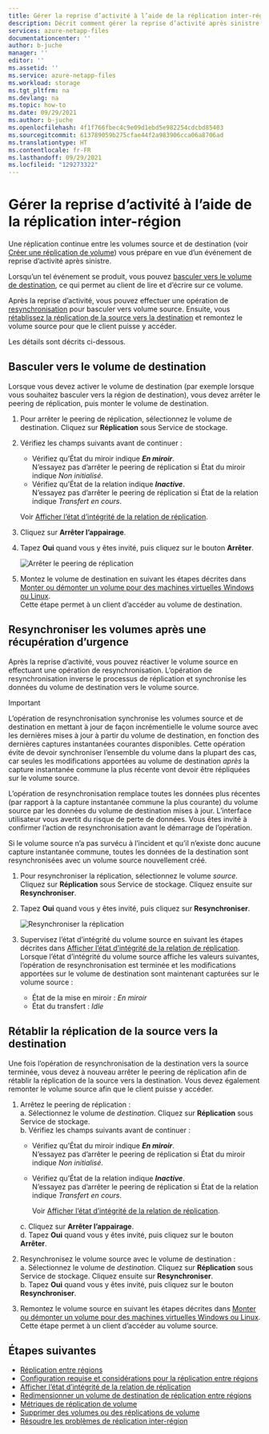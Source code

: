 ```yaml
---
title: Gérer la reprise d’activité à l’aide de la réplication inter-région Azure NetApp Files | Microsoft Docs
description: Décrit comment gérer la reprise d’activité après sinistre à l’aide de la réplication inter-région Azure NetApp Files.
services: azure-netapp-files
documentationcenter: ''
author: b-juche
manager: ''
editor: ''
ms.assetid: ''
ms.service: azure-netapp-files
ms.workload: storage
ms.tgt_pltfrm: na
ms.devlang: na
ms.topic: how-to
ms.date: 09/29/2021
ms.author: b-juche
ms.openlocfilehash: 4f1f766fbec4c9e09d1ebd5e982254cdcbd85403
ms.sourcegitcommit: 613789059b275cfae44f2a983906cca06a8706ad
ms.translationtype: HT
ms.contentlocale: fr-FR
ms.lasthandoff: 09/29/2021
ms.locfileid: "129273322"
---
```

# <a name="manage-disaster-recovery-using-cross-region-replication"></a>Gérer la reprise d’activité à l’aide de la réplication inter-région 

Une réplication continue entre les volumes source et de destination (voir [Créer une réplication de volume](cross-region-replication-create-peering.md)) vous prépare en vue d’un événement de reprise d’activité après sinistre. 

Lorsqu’un tel événement se produit, vous pouvez [basculer vers le volume de destination](#fail-over-to-destination-volume), ce qui permet au client de lire et d’écrire sur ce volume. 

Après la reprise d’activité, vous pouvez effectuer une opération de [resynchronisation](#resync-replication) pour basculer vers volume source. Ensuite, vous [rétablissez la réplication de la source vers la destination](#reestablish-source-to-destination-replication) et remontez le volume source pour que le client puisse y accéder. 

Les détails sont décrits ci-dessous. 

## <a name="fail-over-to-destination-volume"></a>Basculer vers le volume de destination

Lorsque vous devez activer le volume de destination (par exemple lorsque vous souhaitez basculer vers la région de destination), vous devez arrêter le peering de réplication, puis monter le volume de destination.  

1. Pour arrêter le peering de réplication, sélectionnez le volume de destination. Cliquez sur **Réplication** sous Service de stockage.  

2.  Vérifiez les champs suivants avant de continuer :  
    * Vérifiez qu’État du miroir indique ***En miroir***.   
        N’essayez pas d’arrêter le peering de réplication si État du miroir indique *Non initialisé*.
    * Vérifiez qu’État de la relation indique ***Inactive***.   
        N’essayez pas d’arrêter le peering de réplication si État de la relation indique *Transfert en cours*.   

    Voir [Afficher l’état d’intégrité de la relation de réplication](cross-region-replication-display-health-status.md). 

3.  Cliquez sur **Arrêter l’appairage**.  

4.  Tapez **Oui** quand vous y êtes invité, puis cliquez sur le bouton **Arrêter**. 

    ![Arrêter le peering de réplication](../media/azure-netapp-files/cross-region-replication-break-replication-peering.png)

5.  Montez le volume de destination en suivant les étapes décrites dans [Monter ou démonter un volume pour des machines virtuelles Windows ou Linux](azure-netapp-files-mount-unmount-volumes-for-virtual-machines.md).   
    Cette étape permet à un client d’accéder au volume de destination.

## <a name="resync-volumes-after-disaster-recovery"></a><a name="resync-replication"></a>Resynchroniser les volumes après une récupération d’urgence

Après la reprise d’activité, vous pouvez réactiver le volume source en effectuant une opération de resynchronisation.  L’opération de resynchronisation inverse le processus de réplication et synchronise les données du volume de destination vers le volume source.  

> [!IMPORTANT] 
> L’opération de resynchronisation synchronise les volumes source et de destination en mettant à jour de façon incrémentielle le volume source avec les dernières mises à jour à partir du volume de destination, en fonction des dernières captures instantanées courantes disponibles. Cette opération évite de devoir synchroniser l’ensemble du volume dans la plupart des cas, car seules les modifications apportées au volume de destination *après* la capture instantanée commune la plus récente vont devoir être répliquées sur le volume source.  
> 
> L’opération de resynchronisation remplace toutes les données plus récentes (par rapport à la capture instantanée commune la plus courante) du volume source par les données du volume de destination mises à jour. L’interface utilisateur vous avertit du risque de perte de données. Vous êtes invité à confirmer l’action de resynchronisation avant le démarrage de l’opération.  
> 
> Si le volume source n’a pas survécu à l’incident et qu’il n’existe donc aucune capture instantanée commune, toutes les données de la destination sont resynchronisées avec un volume source nouvellement créé.


1. Pour resynchroniser la réplication, sélectionnez le volume *source*. Cliquez sur **Réplication** sous Service de stockage. Cliquez ensuite sur **Resynchroniser**.  

2. Tapez **Oui** quand vous y êtes invité, puis cliquez sur **Resynchroniser**. 
 
    ![Resynchroniser la réplication](../media/azure-netapp-files/cross-region-replication-resync-replication.png)

3. Supervisez l’état d’intégrité du volume source en suivant les étapes décrites dans [Afficher l’état d’intégrité de la relation de réplication](cross-region-replication-display-health-status.md).   
    Lorsque l’état d’intégrité du volume source affiche les valeurs suivantes, l’opération de resynchronisation est terminée et les modifications apportées sur le volume de destination sont maintenant capturées sur le volume source :   

    * État de la mise en miroir : *En miroir*  
    * État du transfert : *Idle*  

## <a name="reestablish-source-to-destination-replication"></a>Rétablir la réplication de la source vers la destination

Une fois l’opération de resynchronisation de la destination vers la source terminée, vous devez à nouveau arrêter le peering de réplication afin de rétablir la réplication de la source vers la destination. Vous devez également remonter le volume source afin que le client puisse y accéder.  

1. Arrêtez le peering de réplication :  
    a. Sélectionnez le volume de *destination*. Cliquez sur **Réplication** sous Service de stockage.  
    b. Vérifiez les champs suivants avant de continuer :   
    * Vérifiez qu’État du miroir indique ***En miroir***.   
    N’essayez pas d’arrêter le peering de réplication si État du miroir indique *Non initialisé*.  
    * Vérifiez qu’État de la relation indique ***Inactive***.   
    N’essayez pas d’arrêter le peering de réplication si État de la relation indique *Transfert en cours*.    

        Voir [Afficher l’état d’intégrité de la relation de réplication](cross-region-replication-display-health-status.md). 

    c. Cliquez sur **Arrêter l’appairage**.   
    d. Tapez **Oui** quand vous y êtes invité, puis cliquez sur le bouton **Arrêter**.  

2. Resynchronisez le volume source avec le volume de destination :  
    a. Sélectionnez le volume de *destination*. Cliquez sur **Réplication** sous Service de stockage. Cliquez ensuite sur **Resynchroniser**.   
    b. Tapez **Oui** quand vous y êtes invité, puis cliquez sur le bouton **Resynchroniser**.

3. Remontez le volume source en suivant les étapes décrites dans [Monter ou démonter un volume pour des machines virtuelles Windows ou Linux](azure-netapp-files-mount-unmount-volumes-for-virtual-machines.md).  
    Cette étape permet à un client d’accéder au volume source.

## <a name="next-steps"></a>Étapes suivantes  

* [Réplication entre régions](cross-region-replication-introduction.md)
* [Configuration requise et considérations pour la réplication entre régions](cross-region-replication-requirements-considerations.md)
* [Afficher l’état d’intégrité de la relation de réplication](cross-region-replication-display-health-status.md)
* [Redimensionner un volume de destination de réplication entre régions](azure-netapp-files-resize-capacity-pools-or-volumes.md#resize-a-cross-region-replication-destination-volume)
* [Métriques de réplication de volume](azure-netapp-files-metrics.md#replication)
* [Supprimer des volumes ou des réplications de volume](cross-region-replication-delete.md)
* [Résoudre les problèmes de réplication inter-région](troubleshoot-cross-region-replication.md)

